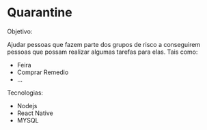 # Quarantine

Objetivo:

Ajudar pessoas que fazem parte dos grupos de risco a conseguirem pessoas que possam realizar algumas tarefas para elas. Tais como:

- Feira
- Comprar Remedio
- ...

Tecnologias: 

- Nodejs
- React Native
- MYSQL

